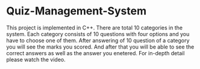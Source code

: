 # Quiz-Management-System
 This project is implemented in C++. There are total 10 categories in the system. Each category consists of 10 questions with four options and you have to choose one of them. After answering of 10 question of a category you will see the marks you scored. And after that you will be able to see the correct answers as well as the answer you enetered. For in-depth detail please watch the video.
